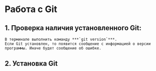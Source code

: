# Работа с Git

## 1. Проверка наличия установленного Git:
    В терминале выполнить команду ***`git version`***. 
    Если Git установлен, то появится сообщение с информацией о версии программы. Иначе будет сообщение об ошибке.

## 2. Установка Git